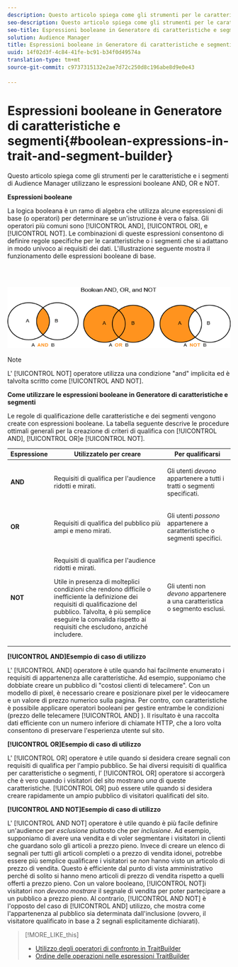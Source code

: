 ```yaml
---
description: Questo articolo spiega come gli strumenti per le caratteristiche e i segmenti di Audience Manager utilizzano le espressioni booleane AND, OR e NOT.
seo-description: Questo articolo spiega come gli strumenti per le caratteristiche e i segmenti di Audience Manager utilizzano le espressioni booleane AND, OR e NOT.
seo-title: Espressioni booleane in Generatore di caratteristiche e segmenti
solution: Audience Manager
title: Espressioni booleane in Generatore di caratteristiche e segmenti
uuid: 14f02d3f-4c84-41fe-bc91-b34f0d49574a
translation-type: tm+mt
source-git-commit: c9737315132e2ae7d72c250d8c196abe8d9e0e43

---
```



# Espressioni booleane in Generatore di caratteristiche e segmenti{#boolean-expressions-in-trait-and-segment-builder}

Questo articolo spiega come gli strumenti per le caratteristiche e i segmenti di Audience Manager utilizzano le espressioni booleane AND, OR e NOT.

<!-- 

c_tb_boolean.xml

 -->

**Espressioni booleane**

La logica booleana è un ramo di algebra che utilizza alcune espressioni di base (o operatori) per determinare se un'istruzione è vera o falsa. Gli operatori più comuni sono [!UICONTROL AND], [!UICONTROL OR], e [!UICONTROL NOT]. Le combinazioni di queste espressioni consentono di definire regole specifiche per le caratteristiche o i segmenti che si adattano in modo univoco ai requisiti dei dati. L'illustrazione seguente mostra il funzionamento delle espressioni booleane di base.

<br> 

![](assets/BooleanOverview_small.png)

>[!NOTE]
>
>L' [!UICONTROL NOT] operatore utilizza una condizione "and" implicita ed è talvolta scritto come [!UICONTROL AND NOT].

**Come utilizzare le espressioni booleane in Generatore di caratteristiche e segmenti**

Le regole di qualificazione delle caratteristiche e dei segmenti vengono create con espressioni booleane. La tabella seguente descrive le procedure ottimali generali per la creazione di criteri di qualifica con [!UICONTROL AND], [!UICONTROL OR]e [!UICONTROL NOT].

<table id="table_C762872C98F54C4A86A2F1C840A86657"> 
 <thead> 
  <tr> 
   <th colname="col1" class="entry"> Espressione </th> 
   <th colname="col2" class="entry"> Utilizzatelo per creare </th> 
   <th colname="col3" class="entry"> Per qualificarsi </th> 
  </tr>
 </thead>
 <tbody> 
  <tr> 
   <td colname="col1"> <p><b><span class="wintitle"> AND</span></b> </p> </td> 
   <td colname="col2"> <p>Requisiti di qualifica per l'audience ridotti e mirati. </p> </td> 
   <td colname="col3"> <p>Gli utenti <i>devono</i> appartenere a tutti i tratti o segmenti specificati. </p> </td> 
  </tr> 
  <tr> 
   <td colname="col1"> <p><b><span class="wintitle"> OR</span></b> </p> </td> 
   <td colname="col2"> <p>Requisiti di qualifica del pubblico più ampi e meno mirati. </p> </td> 
   <td colname="col3"> <p>Gli utenti <i>possono</i> appartenere a caratteristiche o segmenti specifici. </p> </td> 
  </tr> 
  <tr> 
   <td colname="col1"> <p><b><span class="wintitle"> NOT</span></b> </p> </td> 
   <td colname="col2"> <p>Requisiti di qualifica per l'audience ridotti e mirati. </p> <p>Utile in presenza di molteplici condizioni che rendono difficile o inefficiente la definizione dei requisiti di qualificazione del pubblico. Talvolta, è più semplice eseguire la convalida rispetto ai requisiti che escludono, anziché includere. </p> </td> 
   <td colname="col3"> <p>Gli utenti non <i>devono</i> appartenere a una caratteristica o segmento esclusi. </p> </td> 
  </tr> 
 </tbody> 
</table>

**[!UICONTROL AND]Esempio di caso di utilizzo**

L' [!UICONTROL AND] operatore è utile quando hai facilmente enumerato i requisiti di appartenenza alle caratteristiche. Ad esempio, supponiamo che dobbiate creare un pubblico di "costosi clienti di telecamere". Con un modello di pixel, è necessario creare e posizionare pixel per le videocamere e un valore di prezzo numerico sulla pagina. Per contro, con caratteristiche è possibile applicare operatori booleani per gestire entrambe le condizioni (prezzo delle telecamere [!UICONTROL AND] ). Il risultato è una raccolta dati efficiente con un numero inferiore di chiamate HTTP, che a loro volta consentono di preservare l'esperienza utente sul sito.

**[!UICONTROL OR]Esempio di caso di utilizzo**

L' [!UICONTROL OR] operatore è utile quando si desidera creare segnali con requisiti di qualifica per l'ampio pubblico. Se hai diversi requisiti di qualifica per caratteristiche o segmenti, l’ [!UICONTROL OR] operatore si accorgerà che è vero quando i visitatori del sito mostrano *una* di queste caratteristiche. [!UICONTROL OR] può essere utile quando si desidera creare rapidamente un ampio pubblico di visitatori qualificati del sito.

**[!UICONTROL AND NOT]Esempio di caso di utilizzo**

L' [!UICONTROL AND NOT] operatore è utile quando è più facile definire un'audience per *esclusione* piuttosto che per *inclusione*. Ad esempio, supponiamo di avere una vendita e di voler segmentare i visitatori in clienti che guardano solo gli articoli a prezzo pieno. Invece di creare un elenco di segnali per tutti gli articoli completi o a prezzo di vendita idonei, potrebbe essere più semplice qualificare i visitatori se *non* hanno visto un articolo di prezzo di vendita. Questo è efficiente dal punto di vista amministrativo perché di solito si hanno meno articoli di prezzo di vendita rispetto a quelli offerti a prezzo pieno. Con un valore booleano, [!UICONTROL NOT]i visitatori non *devono mostrare* il segnale di vendita per poter partecipare a un pubblico a prezzo pieno. Al contrario, [!UICONTROL AND NOT] è l'opposto del caso di [!UICONTROL AND] utilizzo, che mostra come l'appartenenza al pubblico sia determinata dall'inclusione (ovvero, il visitatore qualificato in base a 2 segnali esplicitamente dichiarati).

>[!MORE_LIKE_this]
>
>* [Utilizzo degli operatori di confronto in TraitBuilder](../features/traits/trait-comparison-operators.md)
>* [Ordine delle operazioni nelle espressioni TraitBuilder](../features/traits/trait-operator-precedence.md)

